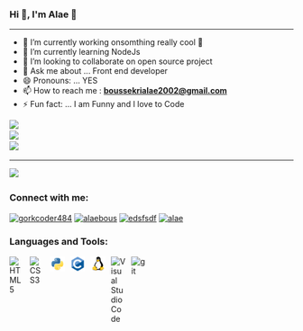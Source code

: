  ### Hi 👋, I'm Alae 👋
---
- 🔭 I’m currently working onsomthing really cool 🙂
- 🌱 I’m currently learning NodeJs
- 👯 I’m looking to collaborate on open source project 
- 💬 Ask me about ... Front end developer
- 😄 Pronouns: ... YES
-  📫 How to reach me : **boussekrialae2002@gmail.com**
- ⚡ Fun fact: ... I am Funny and I love to Code


![](https://github-readme-stats.vercel.app/api?username=alaeboussekri&theme=radical&hide_border=false&include_all_commits=false&count_private=false)<br/>
![](https://github-readme-streak-stats.herokuapp.com/?user=alaeboussekri&theme=radical&hide_border=false)<br/>
![](https://github-readme-stats.vercel.app/api/top-langs/?username=alaeboussekri&theme=radical&hide_border=false&include_all_commits=false&count_private=false&layout=compact)

---
[![](https://visitcount.itsvg.in/api?id=alaeboussekri&icon=0&color=0)](https://visitcount.itsvg.in)



 
### Connect with me:
<p align="left">
<a href="https://www.instagram.com/alae_boussekri/" target="blank"><img align="center" src="https://raw.githubusercontent.com/rahuldkjain/github-profile-readme-generator/master/src/images/icons/Social/instagram.svg" alt="gorkcoder484" height="30" width="40" /></a>
<a href="https://twitter.com/Al4e6" target="blank"><img align="center" src="https://raw.githubusercontent.com/rahuldkjain/github-profile-readme-generator/master/src/images/icons/Social/twitter.svg" alt="alaebous" height="30" width="40" /></a>
<a href="https://www.linkedin.com/in/boussekri-alae-84a87b1b3/" target="blank"><img align="center" src="https://raw.githubusercontent.com/rahuldkjain/github-profile-readme-generator/master/src/images/icons/Social/linked-in-alt.svg" alt="edsfsdf" height="30" width="40" /></a>
 <a href="https://discord.com/channels/@me" target="blank"><img align="center" src="https://raw.githubusercontent.com/rahuldkjain/github-profile-readme-generator/master/src/images/icons/Social/discord.svg" alt="alae" height="30" width="40" /></a>
</p>


 
### Languages and Tools:
<img align="left" alt="HTML5" width="26px" src="https://cdn.jsdelivr.net/gh/devicons/devicon/icons/html5/html5-original.svg" style="padding-right:10px;" />
<img align="left" alt="CSS3" width="26px" src="https://cdn.jsdelivr.net/gh/devicons/devicon/icons/css3/css3-original.svg" style="padding-right:10px;" />
<img align="left" alt="python" width="26px" src="https://raw.githubusercontent.com/devicons/devicon/master/icons/python/python-original.svg" style="padding-right:10px;" /> 
<img align="left" alt="c" src="https://raw.githubusercontent.com/devicons/devicon/master/icons/c/c-original.svg"  width="26" style="padding-right:10px;"/>
<img  align="left" alt="linux"  width="26px" src="https://raw.githubusercontent.com/devicons/devicon/master/icons/linux/linux-original.svg" style="padding-right:10px;"/>
<img align="left" alt="Visual Studio Code" width="26px" src="https://cdn.jsdelivr.net/gh/devicons/devicon/icons/vscode/vscode-original.svg" style="padding-right:10px;" />
<img align="left" alt="git"  width="26px"src="https://www.vectorlogo.zone/logos/git-scm/git-scm-icon.svg" style="padding-right:10px;"/>
<br />
<br />

